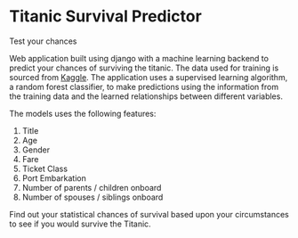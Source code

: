 # Titanic Survival Predictor

Test your chances

<p>
Web application built using django with a machine learning backend to predict your chances of surviving the titanic. The data used for training is sourced from <a href="https://www.kaggle.com/competitions/titanic">Kaggle</a>. The application uses a supervised learning algorithm, a random forest classifier, to make predictions using the information from the training data and the learned relationships between different variables.
</p>

The models uses the following features:
1. Title
2. Age
3. Gender
4. Fare
5. Ticket Class
6. Port Embarkation
6. Number of parents / children onboard
7. Number of spouses / siblings onboard

Find out your statistical chances of survival based upon your circumstances to see if you would survive the Titanic. 